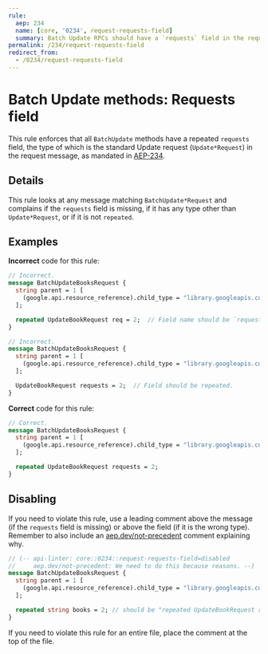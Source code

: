 ```yaml
---
rule:
  aep: 234
  name: [core, '0234', request-requests-field]
  summary: Batch Update RPCs should have a `requests` field in the request.
permalink: /234/request-requests-field
redirect_from:
  - /0234/request-requests-field
---
```


# Batch Update methods: Requests field

This rule enforces that all `BatchUpdate` methods have a repeated `requests`
field, the type of which is the standard Update request (`Update*Request`)
in the request message, as mandated in [AEP-234][].

## Details

This rule looks at any message matching `BatchUpdate*Request` and complains if
the `requests` field is missing, if it has any type other than `Update*Request`,
or if it is not `repeated`.

## Examples

**Incorrect** code for this rule:

```proto
// Incorrect.
message BatchUpdateBooksRequest {
  string parent = 1 [
    (google.api.resource_reference).child_type = "library.googleapis.com/Book"
  ];

  repeated UpdateBookRequest req = 2;  // Field name should be `requests`.
}
```

```proto
// Incorrect.
message BatchUpdateBooksRequest {
  string parent = 1 [
    (google.api.resource_reference).child_type = "library.googleapis.com/Book"
  ];

  UpdateBookRequest requests = 2;  // Field should be repeated.
}
```

**Correct** code for this rule:

```proto
// Correct.
message BatchUpdateBooksRequest {
  string parent = 1 [
    (google.api.resource_reference).child_type = "library.googleapis.com/Book"
  ];

  repeated UpdateBookRequest requests = 2;
}
```

## Disabling

If you need to violate this rule, use a leading comment above the message (if
the `requests` field is missing) or above the field (if it is the wrong type).
Remember to also include an [aep.dev/not-precedent][] comment explaining why.

```proto
// (-- api-linter: core::0234::request-requests-field=disabled
//     aep.dev/not-precedent: We need to do this because reasons. --)
message BatchUpdateBooksRequest {
  string parent = 1 [
    (google.api.resource_reference).child_type = "library.googleapis.com/Book"
  ];

  repeated string books = 2; // should be "repeated UpdateBookRequest requests"
}
```

If you need to violate this rule for an entire file, place the comment at the
top of the file.

[aep-234]: https://aep.dev/234
[aep.dev/not-precedent]: https://aep.dev/not-precedent
